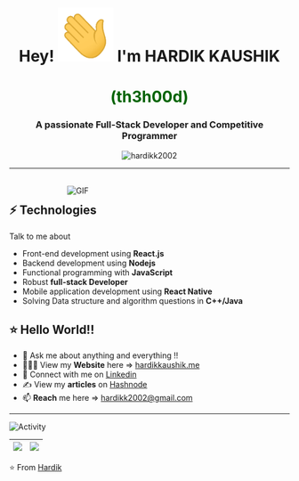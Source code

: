 
<h1 align="center">Hey! <img src="https://github.com/ABSphreak/ABSphreak/blob/master/gifs/Hi.gif" width=100> I'm HARDIK KAUSHIK</h1>
<h1 align="center" style="color: darkgreen;">(th3h00d)</h1>
<h3 align="center">A passionate Full-Stack Developer and Competitive Programmer</h3>
<p align="center"> <img src="https://komarev.com/ghpvc/?username=hardikk2002&label=Profile%20views&color=0e75b6&style=flat" alt="hardikk2002" /> </p>
<hr>
</br>



<img align="right" alt="GIF" src="https://miro.medium.com/max/875/1*Urc28sbnORGOW5oyohQ06g.gif" width=400 />


## ⚡ Technologies
Talk to me about
- Front-end development using **React.js**
- Backend development using **Nodejs**
- Functional programming with **JavaScript**
- Robust **full-stack Developer**
- Mobile application development using **React Native**
- Solving Data structure and algorithm questions in **C++/Java**

## ⭐️ Hello World!! 
- 💬 Ask me about anything and everything !! 
- 👨🏻‍💻 View my **Website** here => <a href="https://hardikkaushik.me/">hardikkaushik.me</a>
- 💬 Connect with me on <a href="https://www.linkedin.com/in/hardikk2002/">Linkedin</a>
- ✍ View my **articles** on <a href="https://hardik-blogs.hashnode.dev/">Hashnode</a>
- 📫 **Reach** me here => hardikk2002@gmail.com

<hr>

![Activity](https://activity-graph.herokuapp.com/graph?username=hardikk2002&theme=xcode)

|<img src="https://github-readme-stats.vercel.app/api?username=hardikk2002&&show_icons=true&count_private=true"/>|<img src="https://github-readme-streak-stats.herokuapp.com/?user=hardikk2002"/>|
|---|---|

⭐️ From [Hardik](https://github.com/hardikk2002)

